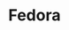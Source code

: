 ---
layout: item
title: Fedora
item-id: 11990
datatable: true
id: 11990
name: "Fedora"
members: true
lowalch: 120
highalch: 180
examine: "Makes you look fedorable."
monsters:
  - id: 6618
    name: "Crazy archaeologist"
    members: true
    combat_level: 204
    wiki_url: "https://oldschool.runescape.wiki/w/Crazy_archaeologist"
    drops:
      - quantity: "1"
        rarity: 0.0078125
        drop_requirements: null
---